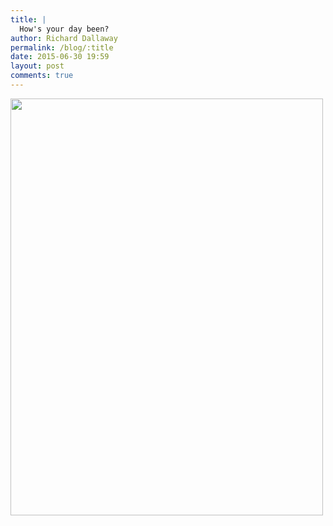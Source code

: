```yaml
---
title: |
  How's your day been?
author: Richard Dallaway
permalink: /blog/:title
date: 2015-06-30 19:59
layout: post
comments: true
---
```


<div><a href="//static.skitters.dallaway.com/tp_2015-06-30_17_51_13-2.jpg"><img src="//static.skitters.dallaway.com/tp_thumb_2015-06-30_17_51_13-2.jpg" width="500" height="667"/></a></div>

  
      
